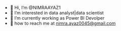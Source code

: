 - 👋 Hi, I’m @NIMRAAYAZ1
- 👀 I’m interested in data analyst|data scientist  
- 🌱 I’m currently working as Power BI Devolper
- 💞️ how to reach me at nimra.ayaz0045@gmail.com


<!---
NIMRAAYAZ1/NIMRAAYAZ1 is a ✨ special ✨ repository because its `README.md` (this file) appears on your GitHub profile.
You can click the Preview link to take a look at your changes.
--->
